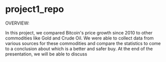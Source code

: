 # project1_repo

OVERVIEW:

In this project, we compared Bitcoin's price growth since 2010 to other commodities like Gold and Crude Oil. We were able to collect data from various sources for these commodities and compare the statistics to come to a conclusion about which is a better and safer buy. At the end of the presentation, we will be able to discuss 

